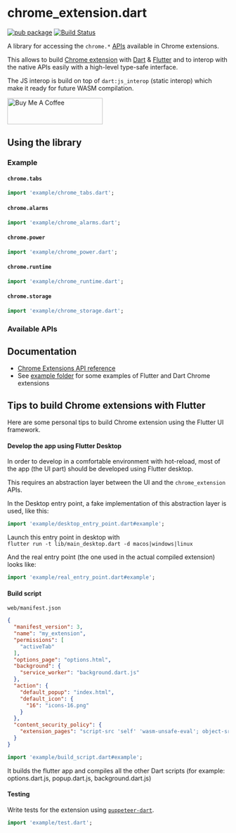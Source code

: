 # chrome_extension.dart

[![pub package](https://img.shields.io/pub/v/chrome_extension.svg)](https://pub.dartlang.org/packages/chrome_extension)
[![Build Status](https://github.com/xvrh/chrome_extension.dart/workflows/Build/badge.svg)](https://github.com/xvrh/chrome_extension.dart)

A library for accessing the `chrome.*` [APIs](https://developer.chrome.com/docs/extensions/reference/) available in Chrome extensions.

This allows to build [Chrome extension](https://developer.chrome.com/docs/extensions/) with [Dart](https://dart.dev) & [Flutter](https://flutter.dev) and to interop with the native APIs easily with a high-level type-safe interface.

The JS interop is build on top of `dart:js_interop` (static interop) which make it ready for future WASM compilation.

<a href="https://www.buymeacoffee.com/xvrh" target="_blank"><img src="https://cdn.buymeacoffee.com/buttons/v2/default-yellow.png" alt="Buy Me A Coffee" height="60" width="217"></a>

## Using the library

### Example

#### `chrome.tabs`
```dart
import 'example/chrome_tabs.dart';
```

#### `chrome.alarms`
```dart
import 'example/chrome_alarms.dart';
```

#### `chrome.power`
```dart
import 'example/chrome_power.dart';
```

#### `chrome.runtime`
```dart
import 'example/chrome_runtime.dart';
```

#### `chrome.storage`
```dart
import 'example/chrome_storage.dart';
```

### Available APIs

<!-- LIST APIS -->

## Documentation

* [Chrome Extensions API reference](https://developer.chrome.com/docs/extensions/reference/)
* See [example folder](https://github.com/xvrh/chrome_extension/tree/main/extension_examples) for some examples of Flutter and Dart Chrome extensions

## Tips to build Chrome extensions with Flutter

Here are some personal tips to build Chrome extension using the Flutter UI framework.

#### Develop the app using Flutter Desktop

In order to develop in a comfortable environment with hot-reload,
most of the app (the UI part) should be developed using Flutter desktop.

This requires an abstraction layer between the UI and the `chrome_extension` APIs.

In the Desktop entry point, a fake implementation of this abstraction layer is used, like this:

```dart
import 'example/desktop_entry_point.dart#example';
```

Launch this entry point in desktop with  
`flutter run -t lib/main_desktop.dart -d macos|windows|linux`

And the real entry point (the one used in the actual compiled extension) looks like:

```dart
import 'example/real_entry_point.dart#example';
```

#### Build script

`web/manifest.json`
```json
{
  "manifest_version": 3,
  "name": "my_extension",
  "permissions": [
    "activeTab"
  ],
  "options_page": "options.html",
  "background": {
    "service_worker": "background.dart.js"
  },
  "action": {
    "default_popup": "index.html",
    "default_icon": {
      "16": "icons-16.png"
    }
  },
  "content_security_policy": {
    "extension_pages": "script-src 'self' 'wasm-unsafe-eval'; object-src 'self';"
  }
}
```

```dart
import 'example/build_script.dart#example';
```

It builds the flutter app and compiles all the other Dart scripts
(for example: options.dart.js, popup.dart.js, background.dart.js)

#### Testing

Write tests for the extension using [`puppeteer-dart`](https://pub.dev/packages/puppeteer).

```dart
import 'example/test.dart';
```